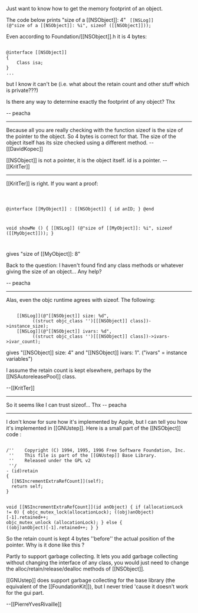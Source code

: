 

Just want to know how to get the memory footprint of an object.

The code below prints "size of a [[NSObject]]: 4"
<code>
[[NSLog]] (@"size of a [[NSObject]]: %i", sizeof ([[NSObject]]));
</code>

Even according to Foundation/[[NSObject]].h it is 4 bytes:

<code>
@interface [[NSObject]]
{
	Class isa;
}
...
</code>

but I know it can't be (i.e. what about the retain count and other stuff which is private???)

Is there any way to determine exactly the footprint of any object? Thx

-- peacha

----

Because all you are really checking with the function sizeof is the size of the pointer to the object.  So 4 bytes is correct for that.  The size of the object itself has its size checked using a different method.  -- [[DavidKopec]]

[[NSObject]] is not a pointer, it is the object itself. id is a pointer. -- [[KritTer]]

----

[[KritTer]] is right. If you want a proof:

<code>

@interface [[MyObject]] : [[NSObject]]
{
	id anID;
}
@end

void showMe ()
{
	[[NSLog]] (@"size of [[MyObject]]: %i", sizeof ([[MyObject]]));
}

</code>

gives "size of [[MyObject]]: 8"

Back to the question: I haven't found find any class methods or whatever giving the size of an object... Any help?

-- peacha

----

Alas, even the objc runtime agrees with sizeof. The following:

<code>
    [[NSLog]](@"[[NSObject]] size: %d",
          ((struct objc_class '')[[[NSObject]] class])->instance_size);
    [[NSLog]](@"[[NSObject]] ivars: %d",
          ((struct objc_class '')[[[NSObject]] class])->ivars->ivar_count);
</code>

gives "[[NSObject]] size: 4" and "[[NSObject]] ivars: 1". ("ivars" = instance variables")

I assume the retain count is kept elsewhere, perhaps by the [[NSAutoreleasePool]] class.

--[[KritTer]]

----

So it seems like I can trust sizeof...
Thx -- peacha

----

I don't know for sure how it's implemented by Apple, but I can tell you how it's implemented in [[GNUstep]]. Here is a small part of the [[NSObject]] code :

<code>
/''    Copyright (C) 1994, 1995, 1996 Free Software Foundation, Inc.
 ''    This file is part of the [[GNUstep]] Base Library.
 ''    Released under the GPL v2
 ''/
- (id)retain
{
  [[NSIncrementExtraRefCount]](self);
  return self;
}

void
[[NSIncrementExtraRefCount]](id anObject)
{
  if (allocationLock != 0)
    {
      objc_mutex_lock(allocationLock);
      ((obj)anObject)[-1].retained++;
      objc_mutex_unlock (allocationLock);
    }
  else
    {
      ((obj)anObject)[-1].retained++;
    }
}
</code>

So the retain count is kept 4 bytes ''before'' the actual position of the 
pointer. Why is it done like this ?

Partly to support garbage collecting. It lets you add garbage collecting without changing the interface of any class, you would just need to change the alloc/retain/release/dealloc methods of [[NSObject]].

[[GNUstep]] does support garbage collecting for the base library (the equivalent of
the [[FoundationKit]]), but I never tried 'cause it doesn't work for the gui part.

--[[PierreYvesRivaille]]